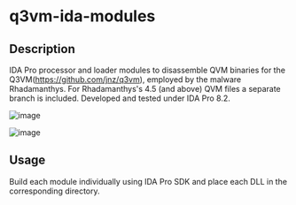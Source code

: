 # q3vm-ida-modules

## Description
IDA Pro processor and loader modules to disassemble QVM binaries for the Q3VM(https://github.com/jnz/q3vm), employed by the malware Rhadamanthys. For Rhadamanthys's 4.5 (and above) QVM files a separate branch is included. Developed and tested under IDA Pro 8.2.

![image](https://github.com/labs-blueliv/q3vm-ida-modules/assets/63350481/17207f5f-e7ff-4556-972f-1f703f87e0b9)

![image](https://github.com/labs-blueliv/q3vm-ida-modules/assets/63350481/7bf59de8-1c83-4f5a-a5ae-bab2a4d2f679)

## Usage
Build each module individually using IDA Pro SDK and place each DLL in the corresponding directory.
